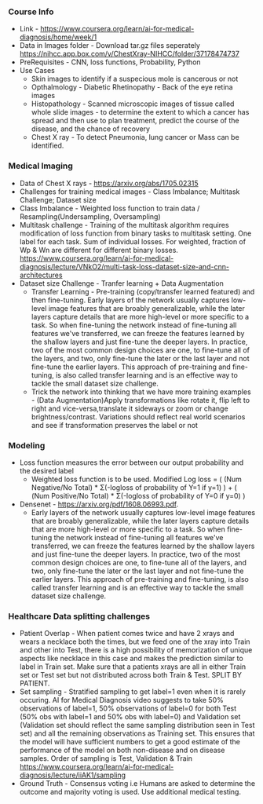 ### Course Info
* Link - https://www.coursera.org/learn/ai-for-medical-diagnosis/home/week/1
* Data in Images folder - Download tar.gz files seperately https://nihcc.app.box.com/v/ChestXray-NIHCC/folder/37178474737
* PreRequisites - CNN, loss functions, Probability, Python
* Use Cases
  * Skin images to identify if a suspecious mole is cancerous or not
  * Opthalmology - Diabetic Rhetinopathy - Back of the eye retina images
  * Histopathology - Scanned microscopic images of tissue called whole slide images - to determine the extent to which a cancer has spread and then use to plan treatment, predict the course of the disease, and the chance of recovery
  * Chest X ray - To detect Pneumonia, lung cancer or Mass can be identified. 

### Medical Imaging
* Data of Chest X rays - https://arxiv.org/abs/1705.02315
* Challenges for training medical images - Class Imbalance; Multitask Challenge; Dataset size
* Class Imbalance - Weighted loss function to train data / Resampling(Undersampling, Oversampling)
* Multitask challenge - Training of the multitask algorithm requires modification of loss function from binary tasks to multitask setting. One label for each task. Sum of individual losses. For weighted, fraction of Wp & Wn are different for different binary losses. https://www.coursera.org/learn/ai-for-medical-diagnosis/lecture/VNkO2/multi-task-loss-dataset-size-and-cnn-architectures
* Dataset size Challenge - Tranfer learning + Data Augmentation
  * Transfer Learning - Pre-training (copy/transfer learned featured) and then fine-tuning.  Early layers of the network usually captures low-level image features that are broably generalizable, while the later layers capture details that are more high-level or more specific to a task. So when fine-tuning the network instead of fine-tuning all features we've transferred, we can freeze the features learned by the shallow layers and just fine-tune the deeper layers. In practice, two of the most common design choices are one, to fine-tune all of the layers, and two, only fine-tune the later or the last layer and not fine-tune the earlier layers. This approach of pre-training and fine-tuning, is also called transfer learning and is an effective way to tackle the small dataset size challenge.
  * Trick the network into thinking that we have more training examples - (Data Augmentation)Apply transformations like rotate it, flip left to right and vice-versa,translate it sideways or zoom or change brightness/contrast. Variations should reflect real world scenarios and see if transformation preserves the label or not
  
  
 
 ### Modeling
 * Loss function measures the error between our output probability and the desired label
   * Weighted loss function is to be used. Modified Log loss = ( (Num Negative/No Total) * Σ(-logloss of probability of Y=1 if y=1) ) + ( (Num Positive/No Total) * Σ(-logloss of probability of Y=0 if y=0) )
 * Densenet - https://arxiv.org/pdf/1608.06993.pdf. 
   * Early layers of the network usually captures low-level image features that are broably generalizable, while the later layers capture details that are more high-level or more specific to a task. So when fine-tuning the network instead of fine-tuning all features we've transferred, we can freeze the features learned by the shallow layers and just fine-tune the deeper layers. In practice, two of the most common design choices are one, to fine-tune all of the layers, and two, only fine-tune the later or the last layer and not fine-tune the earlier layers. This approach of pre-training and fine-tuning, is also called transfer learning and is an effective way to tackle the small dataset size challenge.
   
 
### Healthcare Data splitting challenges
  * Patient Overlap - When patient comes twice and have 2 xrays and wears a necklace both the times, but we feed one of the xray into Train and other into Test, there is a high possibility of memorization of unique aspects like necklace in this case and makes the prediction similar to label in Train set. Make sure that a patients xrays are all in either Train set or Test set but not distributed across both Train & Test. SPLIT BY PATIENT.
  * Set sampling - Stratified sampling to get label=1 even when it is rarely occuring. AI for Medical Diagnosis video suggests to take 50% observations of label=1, 50% observations of label=0 for both Test (50% obs with label=1 and 50% obs with label=0) and Validation set (Validation set should reflect the same sampling distribution seen in Test set) and all the remaining observations as Training set. This ensures that the model will have sufficient numbers to get a good estimate of the performance of the model on both non-disease and on disease samples. Order of sampling is Test, Validation & Train https://www.coursera.org/learn/ai-for-medical-diagnosis/lecture/iiAK1/sampling
  * Ground Truth - Consensus voting i.e Humans are asked to determine the outcome and majority voting is used. Use additional medical testing.
 















